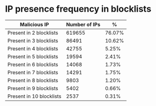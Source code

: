 # IP presence frequency in blocklists
| Malicious IP | Number of IPs | % |
|----|----|----|
| Present in 2 blocklists | 619655 | 76.07% |
| Present in 3 blocklists | 86491 | 10.62% |
| Present in 4 blocklists | 42755 | 5.25% |
| Present in 5 blocklists | 19594 | 2.41% |
| Present in 6 blocklists | 14068 | 1.73% |
| Present in 7 blocklists | 14291 | 1.75% |
| Present in 8 blocklists | 9803 | 1.20% |
| Present in 9 blocklists | 5402 | 0.66% |
| Present in 10 blocklists | 2537 | 0.31% |
